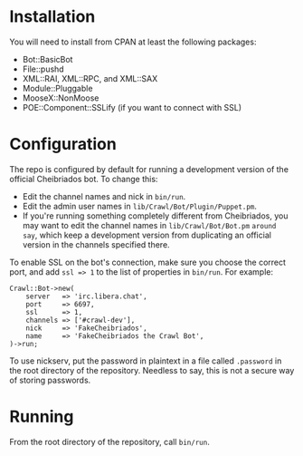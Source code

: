 # Installation

You will need to install from CPAN at least the following packages:

 * Bot::BasicBot
 * File::pushd
 * XML::RAI, XML::RPC, and XML::SAX
 * Module::Pluggable
 * MooseX::NonMoose
 * POE::Component::SSLify (if you want to connect with SSL)

# Configuration

The repo is configured by default for running a development version of the
official Cheibriados bot. To change this:

 * Edit the channel names and nick in `bin/run`.
 * Edit the admin user names in `lib/Crawl/Bot/Plugin/Puppet.pm`.
 * If you're running something completely different from Cheibriados, you may
   want to edit the channel names in `lib/Crawl/Bot/Bot.pm` `around say`, which
   keep a development version from duplicating an official version in the
   channels specified there.

To enable SSL on the bot's connection, make sure you choose the correct port,
and add `ssl => 1` to the list of properties in `bin/run`. For example:

    Crawl::Bot->new(
        server   => 'irc.libera.chat',
        port     => 6697,
        ssl      => 1,
        channels => ['#crawl-dev'],
        nick     => 'FakeCheibriados',
        name     => 'FakeCheibriados the Crawl Bot',
    )->run;

To use nickserv, put the password in plaintext in a file called `.password` in
the root directory of the repository. Needless to say, this is not a secure
way of storing passwords.

# Running

From the root directory of the repository, call `bin/run`.
